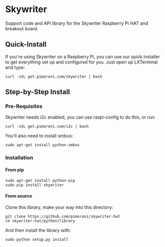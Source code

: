 Skywriter
=========

Support code and API library for the Skywriter Raspberry Pi HAT and breakout board.

## Quick-Install

If you're using Skywriter on a Raspberry Pi, you can use our quick installer to get everything set up and configured for you. Just open up LXTerminal and type:

```
curl -sSL get.pimoroni.com/skywriter | bash
```

## Step-by-Step Install

### Pre-Requisites

Skywriter needs i2c enabled, you can use raspi-config to do this, or run:

```
curl -sSL get.pimoroni.com/i2c | bash
```

You'll also need to install smbus:

```
sudo apt-get install python-smbus
```

### Installation

#### From pip

```
sudo apt-get install python-pip
sudo pip install skywriter
```

#### From source

Clone this library, make your way into this directory:

```
git clone https://github.com/pimoroni/skywriter-hat
cd skywriter-hat/python/library
```
    
And then install the library with:

```
sudo python setup.py install
```
